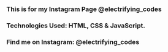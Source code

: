 ### This is for my Instagram Page @electrifying_codes

### Technologies Used: HTML, CSS & JavaScript.

### Find me on Instagram: @electrifying_codes